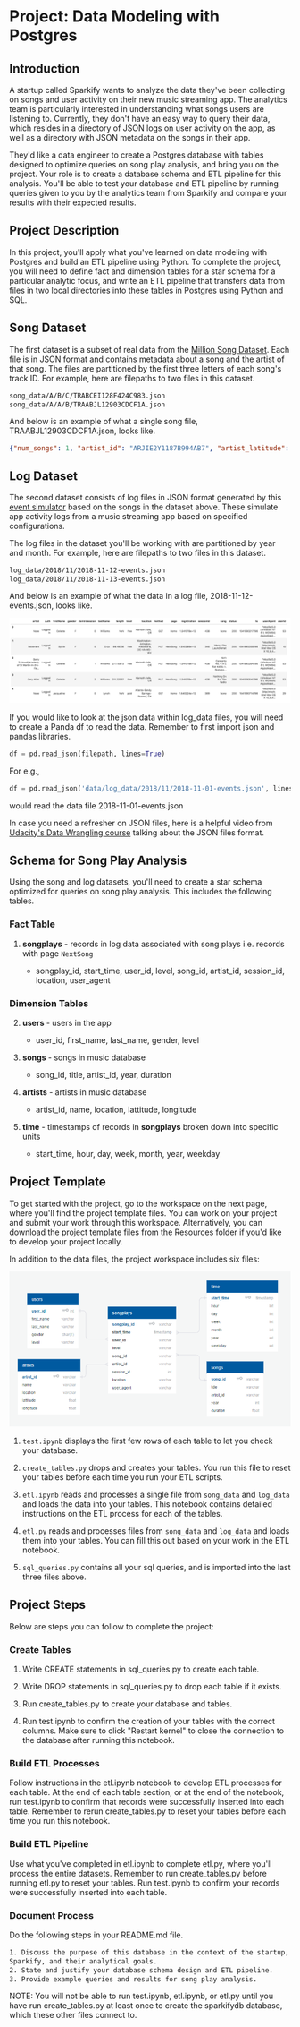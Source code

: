 # Project: Data Modeling with Postgres

## Introduction

A startup called Sparkify wants to analyze the data they've been collecting on songs and user activity on their new music streaming app. The analytics team is particularly interested in understanding what songs users are listening to. Currently, they don't have an easy way to query their data, which resides in a directory of JSON logs on user activity on the app, as well as a directory with JSON metadata on the songs in their app.

They'd like a data engineer to create a Postgres database with tables designed to optimize queries on song play analysis, and bring you on the project. Your role is to create a database schema and ETL pipeline for this analysis. You'll be able to test your database and ETL pipeline by running queries given to you by the analytics team from Sparkify and compare your results with their expected results.

## Project Description

In this project, you'll apply what you've learned on data modeling with Postgres and build an ETL pipeline using Python. To complete the project, you will need to define fact and dimension tables for a star schema for a particular analytic focus, and write an ETL pipeline that transfers data from files in two local directories into these tables in Postgres using Python and SQL.

## Song Dataset

The first dataset is a subset of real data from the [Million Song Dataset](https://labrosa.ee.columbia.edu/millionsong/). Each file is in JSON format and contains metadata about a song and the artist of that song. The files are partitioned by the first three letters of each song's track ID. For example, here are filepaths to two files in this dataset.

```
song_data/A/B/C/TRABCEI128F424C983.json
song_data/A/A/B/TRAABJL12903CDCF1A.json
```

And below is an example of what a single song file, TRAABJL12903CDCF1A.json, looks like.

```json
{"num_songs": 1, "artist_id": "ARJIE2Y1187B994AB7", "artist_latitude": null, "artist_longitude": null, "artist_location": "", "artist_name": "Line Renaud", "song_id": "SOUPIRU12A6D4FA1E1", "title": "Der Kleine Dompfaff", "duration": 152.92036, "year": 0}
```

## Log Dataset

The second dataset consists of log files in JSON format generated by this [event simulator](https://github.com/Interana/eventsim) based on the songs in the dataset above. These simulate app activity logs from a music streaming app based on specified configurations.

The log files in the dataset you'll be working with are partitioned by year and month. For example, here are filepaths to two files in this dataset.

```
log_data/2018/11/2018-11-12-events.json
log_data/2018/11/2018-11-13-events.json
```

And below is an example of what the data in a log file, 2018-11-12-events.json, looks like.

![logdata](images/log-data.png)

If you would like to look at the json data within log_data files, you will need to create a Panda df to read the data. Remember to first import json and pandas libraries.

```python
df = pd.read_json(filepath, lines=True)
```

For e.g., 

```python
df = pd.read_json('data/log_data/2018/11/2018-11-01-events.json', lines=True) 
```

would read the data file 2018-11-01-events.json

In case you need a refresher on JSON files, here is a helpful video from [Udacity's Data Wrangling course](https://www.youtube.com/watch?time_continue=1&v=hO2CayzZBoA) talking about the JSON files format.

## Schema for Song Play Analysis

Using the song and log datasets, you'll need to create a star schema optimized for queries on song play analysis. This includes the following tables.

### Fact Table

1. **songplays** - records in log data associated with song plays i.e. records with page ```NextSong```

    + songplay_id, start_time, user_id, level, song_id, artist_id, session_id, location, user_agent

### Dimension Tables

2. **users** - users in the app

    + user_id, first_name, last_name, gender, level

3. **songs** - songs in music database

    + song_id, title, artist_id, year, duration

4. **artists** - artists in music database

    + artist_id, name, location, lattitude, longitude

5. **time** - timestamps of records in **songplays** broken down into specific units

    + start_time, hour, day, week, month, year, weekday

## Project Template

To get started with the project, go to the workspace on the next page, where you'll find the project template files. You can work on your project and submit your work through this workspace. Alternatively, you can download the project template files from the Resources folder if you'd like to develop your project locally.

In addition to the data files, the project workspace includes six files:

![star](images/star-schema.png)

1. ```test.ipynb``` displays the first few rows of each table to let you check your database.

2. ```create_tables.py``` drops and creates your tables. You run this file to reset your tables before each time you run your ETL scripts.

3. ```etl.ipynb``` reads and processes a single file from ```song_data``` and ```log_data``` and loads the data into your tables. This notebook contains detailed instructions on the ETL process for each of the tables.

4. ```etl.py``` reads and processes files from ```song_data``` and ```log_data``` and loads them into your tables. You can fill this out based on your work in the ETL notebook.

5. ```sql_queries.py``` contains all your sql queries, and is imported into the last three files above.

## Project Steps

Below are steps you can follow to complete the project:

### Create Tables

1. Write CREATE statements in sql_queries.py to create each table.

2. Write DROP statements in sql_queries.py to drop each table if it exists.

3. Run create_tables.py to create your database and tables.

4. Run test.ipynb to confirm the creation of your tables with the correct columns. Make sure to click "Restart kernel" to close the connection to the database after running this notebook.

### Build ETL Processes

Follow instructions in the etl.ipynb notebook to develop ETL processes for each table. At the end of each table section, or at the end of the notebook, run test.ipynb to confirm that records were successfully inserted into each table. Remember to rerun create_tables.py to reset your tables before each time you run this notebook.

### Build ETL Pipeline

Use what you've completed in etl.ipynb to complete etl.py, where you'll process the entire datasets. Remember to run create_tables.py before running etl.py to reset your tables. Run test.ipynb to confirm your records were successfully inserted into each table.

### Document Process

Do the following steps in your README.md file.

    1. Discuss the purpose of this database in the context of the startup, Sparkify, and their analytical goals.
    2. State and justify your database schema design and ETL pipeline.
    3. Provide example queries and results for song play analysis.

NOTE: You will not be able to run test.ipynb, etl.ipynb, or etl.py until you have run create_tables.py at least once to create the sparkifydb database, which these other files connect to.